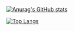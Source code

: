 [![Anurag's GitHub stats](https://github-readme-stats.vercel.app/api?username=zhaozkTHU&hide=stars,prs&theme=radical&show_icons=true&count_private=true)](https://github.com/anuraghazra/github-readme-stats)

[![Top Langs](https://github-readme-stats.vercel.app/api/top-langs/?username=zhaozkTHU&theme=radical&hide=css,html)](https://github.com/anuraghazra/github-readme-stats)
